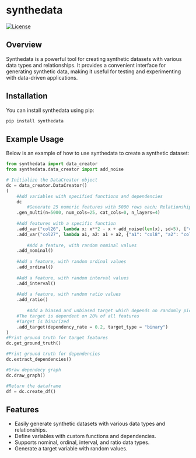 # synthedata

[![License](https://img.shields.io/badge/license-MIT-blue.svg)](https://opensource.org/licenses/MIT)

## Overview

Synthedata is a powerful tool for creating synthetic datasets with various data types and relationships. It provides a convenient interface for generating synthetic data, making it useful for testing and experimenting with data-driven applications.

## Installation

You can install synthedata using pip:
```bash
pip install synthedata
```
## Example Usage

Below is an example of how to use synthedata to create a synthetic dataset:

```python
from synthedata import data_creator
from synthedata.data_creator import add_noise

# Initialize the DataCreator object
dc = data_creator.DataCreator()
(
    #Add variables with specified functions and dependencies
    dc
    	#Generate 25 numeric features with 5000 rows each; Relationships include level 1 - level 4 
	.gen_multi(n=5000, num_cols=25, cat_cols=0, n_layers=4)
	
	#Add features with a specific function
	.add_var("col26", lambda x: x**2 - x + add_noise(len(x), sd=5), ["col5"])
	.add_var("col27", lambda a1, a2: a1 + a2, {"a1": "col8", "a2": "col23"})
	
    	#Add a feature, with random nominal values
	.add_nominal()
	
	#Add a feature, with random ordinal values
	.add_ordinal()
	
	#Add a feature, with random interval values
	.add_interval()
	
	#Add a feature, with random ratio values
	.add_ratio()
	
    	#Add a biased and unbiased target which depends on randomly picked features
	#The target is dependent on 20% of all features
	#Target is binarized
	.add_target(dependency_rate = 0.2, target_type = "binary")
)
#Print ground truth for target features
dc.get_ground_truth()

#Print ground truth for dependencies 
dc.extract_dependencies()

#Draw dependecy graph
dc.draw_graph()

#Return the dataframe
df = dc.create_df()

```

## Features
- Easily generate synthetic datasets with various data types and relationships.
- Define variables with custom functions and dependencies.
- Supports nominal, ordinal, interval, and ratio data types.
- Generate a target variable with random values.
